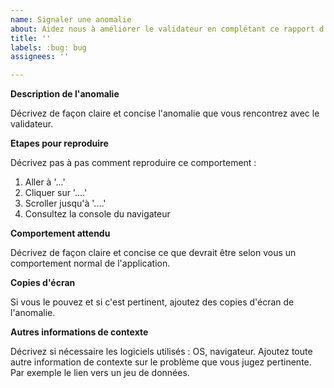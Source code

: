 ```yaml
---
name: Signaler une anomalie
about: Aidez nous à améliorer le validateur en complétant ce rapport d'anomalie.
title: ''
labels: :bug: bug
assignees: ''

---
```


**Description de l'anomalie**

Décrivez de façon claire et concise l'anomalie que vous rencontrez avec le validateur.

**Etapes pour reproduire**

Décrivez pas à pas comment reproduire ce comportement :

1. Aller à '...'
2. Cliquer sur '....'
3. Scroller jusqu'à '....'
4. Consultez la console du navigateur

**Comportement attendu**

Décrivez de façon claire et concise ce que devrait être selon vous un comportement normal de l'application.

**Copies d'écran**

Si vous le pouvez et si c'est pertinent, ajoutez des copies d'écran de l'anomalie.

**Autres informations de contexte**

Décrivez si nécessaire les logiciels utilisés : OS, navigateur.
Ajoutez toute autre information de contexte sur le problème que vous jugez pertinente. Par exemple le lien vers un jeu de données.
